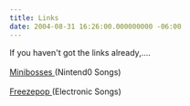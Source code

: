 ```yaml
---
title: Links
date: 2004-08-31 16:26:00.000000000 -06:00
---
```

If you haven't got the links already,....<br /><br /><a href="http://www.minibosses.com/"> Minibosses </a>  (Nintend0 Songs)<br /><br /><a href="http://www.freezepop.com/"> Freezepop </a>  (Electronic Songs)
